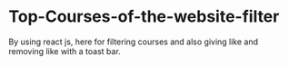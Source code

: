 # Top-Courses-of-the-website-filter

By using react js, here for filtering courses and also giving like and removing like with a toast bar.

